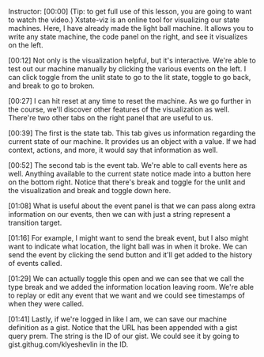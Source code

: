 Instructor: [00:00] (Tip: to get full use of this lesson, you are going to want to watch the video.) Xstate-viz is an online tool for visualizing our state machines. Here, I have already made the light ball machine. It allows you to write any state machine, the code panel on the right, and see it visualizes on the left.

[00:12] Not only is the visualization helpful, but it's interactive. We're able to test out our machine manually by clicking the various events on the left. I can click toggle from the unlit state to go to the lit state, toggle to go back, and break to go to broken.

[00:27] I can hit reset at any time to reset the machine. As we go further in the course, we'll discover other features of the visualization as well. There're two other tabs on the right panel that are useful to us.

[00:39] The first is the state tab. This tab gives us information regarding the current state of our machine. It provides us an object with a value. If we had context, actions, and more, it would say that information as well.

[00:52] The second tab is the event tab. We're able to call events here as well. Anything available to the current state notice made into a button here on the bottom right. Notice that there's break and toggle for the unlit and the visualization and break and toggle down here.

[01:08] What is useful about the event panel is that we can pass along extra information on our events, then we can with just a string represent a transition target.

[01:16] For example, I might want to send the break event, but I also might want to indicate what location, the light ball was in when it broke. We can send the event by clicking the send button and it'll get added to the history of events called.

[01:29] We can actually toggle this open and we can see that we call the type break and we added the information location leaving room. We're able to replay or edit any event that we want and we could see timestamps of when they were called.

[01:41] Lastly, if we're logged in like I am, we can save our machine definition as a gist. Notice that the URL has been appended with a gist query prem. The string is the ID of our gist. We could see it by going to gist.githug.com/klyeshevlin in the ID.
